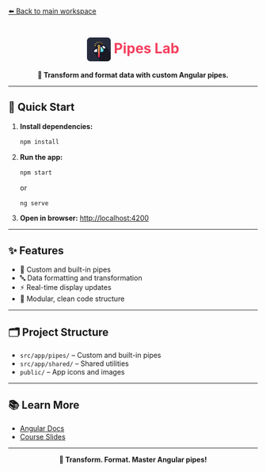 [⬅️ Back to main workspace](../../README.md)

<h1 align="center"><img src="public/temp-icon.png" width="48" style="vertical-align:middle;"/> <span style="color:#F43F5E">Pipes Lab</span></h1>

<p align="center">
  <b>🧪 Transform and format data with custom Angular pipes.</b>
</p>

---

## 🚀 Quick Start

1. **Install dependencies:**
   ```sh
   npm install
   ```
2. **Run the app:**
   ```sh
   npm start
   ```
   or
   ```sh
   ng serve
   ```
3. **Open in browser:**
   [http://localhost:4200](http://localhost:4200)

---

## ✨ Features

- 🧪 Custom and built-in pipes
- 🔤 Data formatting and transformation
- ⚡ Real-time display updates
- 🧩 Modular, clean code structure

---

## 🗂️ Project Structure

- `src/app/pipes/` – Custom and built-in pipes
- `src/app/shared/` – Shared utilities
- `public/` – App icons and images

---

## 📚 Learn More

- [Angular Docs](https://angular.io/)
- [Course Slides](../../other-resources/angular-course-slides.pdf)

---

<p align="center">
  <b>🧪 Transform. Format. Master Angular pipes!</b>
</p>
